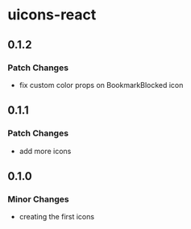 # uicons-react

## 0.1.2

### Patch Changes

- fix custom color props on BookmarkBlocked icon

## 0.1.1

### Patch Changes

- add more icons

## 0.1.0

### Minor Changes

- creating the first icons
